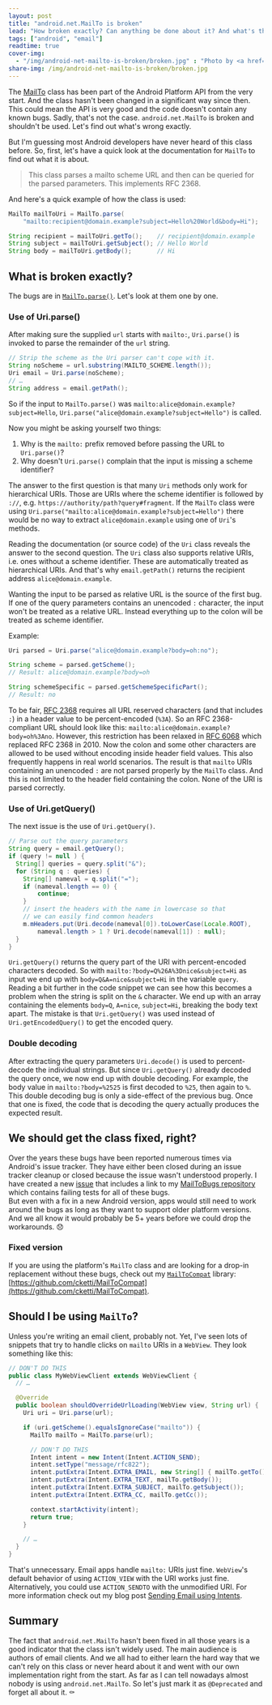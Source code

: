 ```yaml
---
layout: post
title: "android.net.MailTo is broken"
lead: "How broken exactly? Can anything be done about it? And what's this for anyway? All questions that will be answered in this post."
tags: ["android", "email"]
readtime: true
cover-img:
  - "/img/android-net-mailto-is-broken/broken.jpg" : "Photo by <a href='https://unsplash.com/@ruben244?utm_source=unsplash&amp;utm_medium=referral&amp;utm_content=creditCopyText'>Ruben Mishchuk</a> on <a href='https://unsplash.com/photos/EC5AQfxgxdE'>Unsplash</a>"
share-img: /img/android-net-mailto-is-broken/broken.jpg
---
```


The [MailTo](https://developer.android.com/reference/android/net/MailTo) class has been part of the Android Platform API from the very start.
And the class hasn't been changed in a significant way since then. This could mean the API is very good and the code doesn't contain any known bugs.
Sadly, that's not the case. `android.net.MailTo` is broken and shouldn't be used. Let's find out what's wrong exactly.

But I'm guessing most Android developers have never heard of this class before. So, first, let's have a quick look at the documentation for `MailTo` to find out what it is about.

> This class parses a mailto scheme URL and then can be queried for the parsed parameters. This implements RFC 2368.

And here's a quick example of how the class is used:

```java
MailTo mailToUri = MailTo.parse(
    "mailto:recipient@domain.example?subject=Hello%20World&body=Hi");

String recipient = mailToUri.getTo();    // recipient@domain.example
String subject = mailToUri.getSubject(); // Hello World
String body = mailToUri.getBody();       // Hi
```

## What is broken exactly?

The bugs are in [`MailTo.parse()`](https://android.googlesource.com/platform/frameworks/base/+/6090995951c6e2e4dcf38102f01793f8a94166e1/core/java/android/net/MailTo.java#64). Let's look at them one by one.

### Use of Uri.parse()

After making sure the supplied `url` starts with `mailto:`, `Uri.parse()` is invoked to parse the remainder of the `url` string.

```java
// Strip the scheme as the Uri parser can't cope with it.
String noScheme = url.substring(MAILTO_SCHEME.length());
Uri email = Uri.parse(noScheme);
// …
String address = email.getPath();
```

So if the input to `MailTo.parse()` was `mailto:alice@domain.example?subject=Hello`, `Uri.parse("alice@domain.example?subject=Hello")` is called.

Now you might be asking yourself two things:

1. Why is the `mailto:` prefix removed before passing the URL to `Uri.parse()`?
2. Why doesn't `Uri.parse()` complain that the input is missing a scheme identifier?

The answer to the first question is that many `Uri` methods only work for hierarchical URIs. Those are URIs where the scheme identifier is followed by `://`, e.g. `https://authority/path?query#fragment`. If the `MailTo` class were using `Uri.parse("mailto:alice@domain.example?subject=Hello")` there would be no way to extract `alice@domain.example` using one of `Uri`'s methods.

Reading the documentation (or source code) of the `Uri` class reveals the answer to the second question. The `Uri` class also supports relative URIs, i.e. ones without a scheme identifier. These are automatically treated as hierarchical URIs. And that's why `email.getPath()` returns the recipient address `alice@domain.example`.

Wanting the input to be parsed as relative URL is the source of the first bug. If one of the query parameters contains an unencoded `:` character, the input won't be treated as a relative URL. Instead everything up to the colon will be treated as scheme identifier.

Example:
```java
Uri parsed = Uri.parse("alice@domain.example?body=oh:no");

String scheme = parsed.getScheme();                     
// Result: alice@domain.example?body=oh

String schemeSpecific = parsed.getSchemeSpecificPart();
// Result: no
```

To be fair, [RFC 2368](https://tools.ietf.org/html/rfc2368) requires all URL reserved characters (and that includes `:`) in a header value to be percent-encoded (`%3A`). So an RFC 2368-compliant URL should look like this: `mailto:alice@domain.example?body=oh%3Ano`.
However, this restriction has been relaxed in [RFC 6068](https://tools.ietf.org/html/rfc6068) which replaced RFC 2368 in 2010. Now the colon and some other characters are allowed to be used without encoding inside header field values. This also frequently happens in real world scenarios.
The result is that `mailto` URIs containing an unencoded `:` are not parsed properly by the `MailTo` class. And this is not limited to the header field containing the colon. None of the URI is parsed correctly.


### Use of Uri.getQuery()

The next issue is the use of `Uri.getQuery()`.

```java
// Parse out the query parameters
String query = email.getQuery();
if (query != null ) {
  String[] queries = query.split("&");
  for (String q : queries) {
    String[] nameval = q.split("=");
    if (nameval.length == 0) {
        continue;
    }
    // insert the headers with the name in lowercase so that
    // we can easily find common headers
    m.mHeaders.put(Uri.decode(nameval[0]).toLowerCase(Locale.ROOT),
        nameval.length > 1 ? Uri.decode(nameval[1]) : null);
  }
}
```

`Uri.getQuery()` returns the query part of the URI with percent-encoded characters decoded. So with `mailto:?body=Q%26A%3Dnice&subject=Hi` as input we end up with `body=Q&A=nice&subject=Hi` in the variable `query`. Reading a bit further in the code snippet we can see how this becomes a problem when the string is split on the `&` character. We end up with an array containing the elements `body=Q`, `A=nice`, `subject=Hi`, breaking the body text apart. The mistake is that `Uri.getQuery()` was used instead of `Uri.getEncodedQuery()` to get the encoded query.


### Double decoding

After extracting the query parameters `Uri.decode()` is used to percent-decode the individual strings. But since `Uri.getQuery()` already decoded the query once, we now end up with double decoding. For example, the body value in `mailto:?body=%2525` is first decoded to `%25`, then again to `%`.
This double decoding bug is only a side-effect of the previous bug. Once that one is fixed, the code that is decoding the query actually produces the expected result.


## We should get the class fixed, right?

Over the years these bugs have been reported numerous times via Android's issue tracker. They have either been closed during an issue tracker cleanup or closed because the issue wasn't understood properly. I have created a new [issue](https://issuetracker.google.com/issues/153161703) that includes a link to my [MailToBugs repository](https://github.com/cketti/MailToBugs) which contains failing tests for all of these bugs.  
But even with a fix in a new Android version, apps would still need to work around the bugs as long as they want to support older platform versions. And we all know it would probably be 5+ years before we could drop the workarounds. 😞

### Fixed version

If you are using the platform's `MailTo` class and are looking for a drop-in replacement without these bugs, check out my [`MailToCompat`](https://github.com/cketti/MailToCompat) library: [https://github.com/cketti/MailToCompat](https://github.com/cketti/MailToCompat).


## Should I be using `MailTo`?

Unless you're writing an email client, probably not. Yet, I've seen lots of snippets that try to handle clicks on `mailto` URIs in a `WebView`. They look something like this:

```java
// DON'T DO THIS
public class MyWebViewClient extends WebViewClient {
  // …

  @Override
  public boolean shouldOverrideUrlLoading(WebView view, String url) {
    Uri uri = Uri.parse(url);

    if (uri.getScheme().equalsIgnoreCase("mailto")) {
      MailTo mailTo = MailTo.parse(url);

      // DON'T DO THIS
      Intent intent = new Intent(Intent.ACTION_SEND);
      intent.setType("message/rfc822");
      intent.putExtra(Intent.EXTRA_EMAIL, new String[] { mailTo.getTo() });
      intent.putExtra(Intent.EXTRA_TEXT, mailTo.getBody());
      intent.putExtra(Intent.EXTRA_SUBJECT, mailTo.getSubject());
      intent.putExtra(Intent.EXTRA_CC, mailTo.getCc());

      context.startActivity(intent);
      return true;
    }

    // …
  }
}
```

That's unnecessary. Email apps handle `mailto:` URIs just fine. `WebView`'s default behavior of using `ACTION_VIEW` with the URI works just fine.
Alternatively, you could use `ACTION_SENDTO` with the unmodified URI. For more information check out my blog post [Sending Email using Intents](https://cketti.de/2016/01/08/sending-email-using-intents/).


## Summary

The fact that `android.net.MailTo` hasn't been fixed in all those years is a good indicator that the class isn't widely used. The main audience is authors of email clients. And we all had to either learn the hard way that we can't rely on this class or never heard about it and went with our own implementation right from the start. As far as I can tell nowadays almost nobody is using `android.net.MailTo`. So let's just mark it as `@Deprecated` and forget all about it. ⚰️
